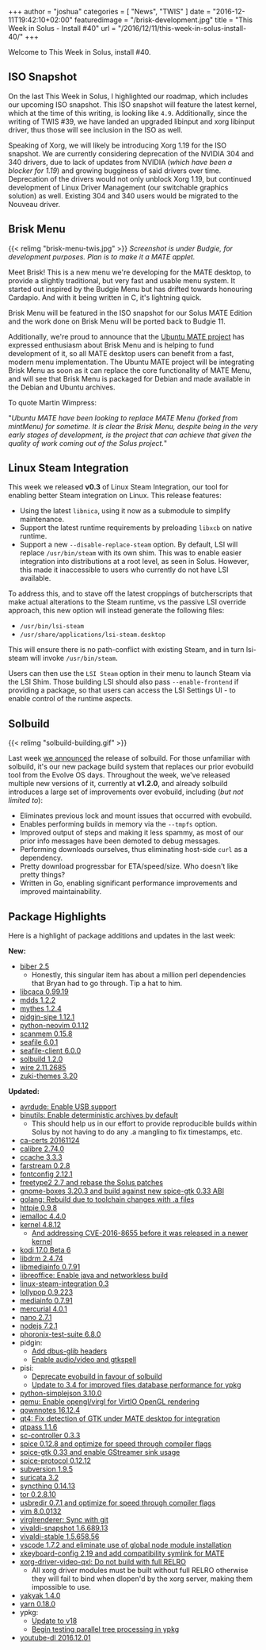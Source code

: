 +++
author = "joshua"
categories = [
"News",
"TWIS"
]
date =  "2016-12-11T19:42:10+02:00"
featuredimage = "/brisk-development.jpg"
title = "This Week in Solus - Install #40"
url = "/2016/12/11/this-week-in-solus-install-40/"
+++

Welcome to This Week in Solus, install #40.

## ISO Snapshot

On the last This Week in Solus, I highlighted our roadmap, which includes our upcoming ISO snapshot. This ISO snapshot will feature the latest kernel, which at the time of this writing, is looking like `4.9`. Additionally, since the writing of TWIS #39, 
we have landed an upgraded libinput and xorg libinput driver, thus those will see inclusion in the ISO as well.

Speaking of Xorg, we will likely be introducing Xorg 1.19 for the ISO snapshot. We are currently considering deprecation of the NVIDIA 304 and 340 drivers, due to lack of updates from NVIDIA (*which have been a blocker for 1.19*) and growing bugginess of 
said drivers over time. Deprecation of the drivers would not only unblock Xorg 1.19, but continued development of Linux Driver Management (our switchable graphics solution) as well. Existing 304 and 340 users would be migrated to the Nouveau driver.

## Brisk Menu

{{< relimg "brisk-menu-twis.jpg" >}}
*Screenshot is under Budgie, for development purposes. Plan is to make it a MATE applet.*

Meet Brisk! This is a new menu we're developing for the MATE desktop, to provide a slightly traditional, but very fast and usable menu system. It started out inspired by the Budgie Menu but has drifted towards honouring Cardapio. And with it being written in C, 
it's lightning quick.

Brisk Menu will be featured in the ISO snapshot for our Solus MATE Edition and the work done on Brisk Menu will be ported back to Budgie 11.

Additionally, we're proud to announce that the [Ubuntu MATE project](https://ubuntu-mate.org/) has expressed enthusiasm about Brisk Menu and is helping to fund development of it, so all MATE desktop users can benefit from a fast, 
modern menu implementation. The Ubuntu MATE project will be integrating Brisk Menu as soon as it can replace the core functionality of MATE Menu, and will see that Brisk Menu is packaged for Debian and made available in the Debian and Ubuntu archives.

To quote Martin Wimpress:

"*Ubuntu MATE have been looking to replace MATE Menu (forked from mintMenu) for sometime. It is clear the Brisk Menu, despite being in the very early stages of development, is the project that can achieve that given the quality of work coming 
out of the Solus project.*"

## Linux Steam Integration

This week we released **v0.3** of Linux Steam Integration, our tool for enabling better Steam integration on Linux. This release features:

- Using the latest `libnica`, using it now as a submodule to simplify maintenance.
- Support the latest runtime requirements by preloading `libxcb` on native runtime.
- Support a new `--disable-replace-steam` option. By default, LSI will replace `/usr/bin/steam` with its own shim. This was to enable easier integration into distributions at a root level, as seen in Solus. However, this made it inaccessible
to users who currently do not have LSI available.

To address this, and to stave off the latest croppings of butcherscripts that make actual alterations to the Steam runtime, vs the passive LSI override approach, this new option will instead generate the following files:

- `/usr/bin/lsi-steam`
- `/usr/share/applications/lsi-steam.desktop`

This will ensure there is no path-conflict with existing Steam, and in turn lsi-steam will invoke `/usr/bin/steam`.

Users can then use the `LSI Steam` option in their menu to launch Steam via the LSI Shim. Those building LSI should also pass `--enable-frontend` if providing a package, so that users can access the LSI Settings UI - to enable control of the runtime aspects.

## Solbuild

{{< relimg "solbuild-building.gif" >}}

Last week [we announced](https://plus.google.com/+Solus-Project/posts/8zKuytw1p1h) the release of solbuild. For those unfamiliar with solbuild, it's our new package build system that replaces our prior evobuild tool from the 
Evolve OS days. Throughout the week, we've released multiple new versions of it, currently at **v1.2.0**, and already solbuild introduces a large set of improvements over evobuild, including (*but not limited to*):

- Eliminates previous lock and mount issues that occurred with evobuild.
- Enables performing builds in memory via the `--tmpfs` option.
- Improved output of steps and making it less spammy, as most of our prior info messages have been demoted to debug messages.
- Performing downloads ourselves, thus eliminating host-side `curl` as a dependency.
- Pretty download progressbar for ETA/speed/size. Who doesn't like pretty things? 
- Written in Go, enabling significant performance improvements and improved maintainability.

## Package Highlights

Here is a highlight of package additions and updates in the last week:

**New:**

- [biber 2.5](https://git.solus-project.com/packages/biber/commit/?id=8a8917f9ea04bb62ac071a747e39e7367ea147fd)
  - Honestly, this singular item has about a million perl dependencies that Bryan had to go through. Tip a hat to him.
- [libcaca 0.99.19](https://git.solus-project.com/packages/libcaca/commit/?id=8cfec3a6ae3526593c3066419585c13a3392a915)
- [mdds 1.2.2](https://git.solus-project.com/packages/mdds/commit/?id=f4a782cad2a559a2f5d90c9d895716c28ea77454)
- [mythes 1.2.4](https://git.solus-project.com/packages/mythes/commit/?id=08e8ee3139bbc47db13860e765e4f0bdf144f2e7)
- [pidgin-sipe 1.12.1](https://git.solus-project.com/packages/pidgin-sipe/commit/?id=3baef01b1bef46d11a83ba25f73eee06ef3da841)
- [python-neovim 0.1.12](https://git.solus-project.com/packages/python-neovim/commit/?id=e480b06fe5389bcec3f1050308946681ac62d619)
- [scanmem 0.15.8](https://git.solus-project.com/packages/scanmem/commit/?id=d7e388a64bd01f03235a605d18ad27d1e4cc1d1d)
- [seafile 6.0.1](https://git.solus-project.com/packages/seafile/commit/?id=3433cf83d115e3489fa4358f190443c89fed9093)
- [seafile-client 6.0.0](https://git.solus-project.com/packages/seafile-client/commit/?id=5d4e7fdbaa2939c478cf7ecdc3550115981eecdf)
- [solbuild 1.2.0](https://git.solus-project.com/packages/solbuild/commit/?id=03ec3b3409f314e4a4fed1e10c0d84a69c6c2610)
- [wire 2.11.2685](https://git.solus-project.com/packages/wire/commit/?id=d6ef0379f374b58afdfdae11dd1106a0fdf6ba8c)
- [zuki-themes 3.20](https://git.solus-project.com/packages/zuki-themes/commit/?id=f72c462e2109fa024424b25c15c320a656a66427)

**Updated:**

- [avrdude: Enable USB support](https://git.solus-project.com/packages/avrdude/commit/?id=233f3692411341ddf0b015a3202a3fc3f740e646)
- [binutils: Enable deterministic archives by default](https://git.solus-project.com/packages/binutils/commit/?id=ee75f143e77ab4d8cd13ea9fe3698dbe1c3f8578)
  - This should help us in our effort to provide reproducible builds within Solus by not having to do any .a mangling to fix timestamps, etc.
- [ca-certs 20161124](https://git.solus-project.com/packages/ca-certs/commit/?id=ffeab9c97c3bee1e33b4972906de73c268acc01f)
- [calibre 2.74.0](https://git.solus-project.com/packages/calibre/commit/?id=19a028902ed596b4d57554f4334364b798af879f)
- [ccache 3.3.3](https://git.solus-project.com/packages/ccache/commit/?id=e795d7aff85f6a9729e3b03f5eba7bb0701b9ba7)
- [farstream 0.2.8](https://git.solus-project.com/packages/farstream/commit/?id=f1ef5c62edc59003b9f9ea846d403ed1784c8c6f)
- [fontconfig 2.12.1](https://git.solus-project.com/packages/fontconfig/commit/?id=f8b4c6f5fe1f48c2ec397707f65cfc37c606225c)
- [freetype2 2.7 and rebase the Solus patches](https://git.solus-project.com/packages/freetype2/commit/?id=9c50f1963236e1ede07afea4e384a8546ffcb26b)
- [gnome-boxes 3.20.3 and build against new spice-gtk 0.33 ABI](https://git.solus-project.com/packages/gnome-boxes/commit/?id=ac014477a54ebe0aa2501c368698e6ddf5d3e8c0)
- [golang: Rebuild due to toolchain changes with .a files](https://git.solus-project.com/packages/golang/commit/?id=2b8510626fe3be0bb2cd77178235abde1087c948)
- [httpie 0.9.8](https://git.solus-project.com/packages/httpie/commit/?id=df504b4622b21e3b553e65d39ce57075c5c4da08)
- [jemalloc 4.4.0](https://git.solus-project.com/packages/jemalloc/commit/?id=feea644238241acb199f86d3128dc67005a47261)
- [kernel 4.8.12](https://git.solus-project.com/packages/kernel/commit/?id=428267d3f72b1e7342cad37c72e17988689f8843)
  - [And addressing CVE-2016-8655 before it was released in a newer kernel](https://git.solus-project.com/packages/kernel/commit/?id=65080112af6e4b75172f846524e26377405e5932)
- [kodi 17.0 Beta 6](https://git.solus-project.com/packages/kodi/commit/?id=27cb691c708546b0cd32e418ce869f6320e85e9f)
- [libdrm 2.4.74](https://git.solus-project.com/packages/libdrm/commit/?id=1ad592cf5ab154534ac9b7f101545fecd027f48a)
- [libmediainfo 0.7.91](https://git.solus-project.com/packages/libmediainfo/commit/?id=1dac766b94c65847650e531225f2e37585d6d230)
- [libreoffice: Enable java and networkless build](https://git.solus-project.com/packages/libreoffice/commit/?id=ded5fa7014bc6347632152b7f0a8a16b654749e3)
- [linux-steam-integration 0.3](https://git.solus-project.com/packages/linux-steam-integration/commit/?id=bf7029ff609f22cab5a1a5b0182adf38c88a3e11)
- [lollypop 0.9.223](https://git.solus-project.com/packages/lollypop/commit/?id=1959f238b61a61c83ae9bba8070b86e78f952761)
- [mediainfo 0.7.91](https://git.solus-project.com/packages/mediainfo/commit/?id=231c6a406b26ec65a3ce2b13ed3554dec294439d)
- [mercurial 4.0.1](https://git.solus-project.com/packages/mercurial/commit/?id=d84672e72b78b1574e1c46f2975f3cb8a224e3a0)
- [nano 2.7.1](https://git.solus-project.com/packages/nano/commit/?id=9892632bd7f931e3b673cec5fa322eb03b4e0745)
- [nodejs 7.2.1](https://git.solus-project.com/packages/nodejs/commit/?id=0f0adddac2d8a22cf072303559ac67fe83491761)
- [phoronix-test-suite 6.8.0](https://git.solus-project.com/packages/phoronix-test-suite/commit/?id=18fe12bef89b3b477b085651c6c175e82d2c46be)
- pidgin:
  - [Add dbus-glib headers](https://git.solus-project.com/packages/pidgin/commit/?id=052359319e9cd962a10d126e4dec241a455873ab)
  - [Enable audio/video and gtkspell](https://git.solus-project.com/packages/pidgin/commit/?id=0aab28e8f4ccd6239d6ff95b5d5c44ccd7095223)
- pisi:
  - [Deprecate evobuild in favour of solbuild](https://git.solus-project.com/packages/pisi/commit/?id=48d30f0a3a877a5ae150e0a7f77e0f070ebe9d8a)
  - [Update to 3.4 for improved files database performance for ypkg](https://git.solus-project.com/packages/pisi/commit/?id=b1e52a01754518897f48f8e111ab7ccabe979a05)
- [python-simplejson 3.10.0](https://git.solus-project.com/packages/python-simplejson/commit/?id=25a0e27674830a0d58d4cc9fb85ef54bb54aea5c)
- [qemu: Enable opengl/virgl for VirtIO OpenGL rendering](https://git.solus-project.com/packages/qemu/commit/?id=1c7d4c0d224bdd92da3888cef3836b6ae89b2a48)
- [qownnotes 16.12.4](https://git.solus-project.com/packages/qownnotes/commit/?id=dcada6ca1d6e44c91f32f754a3406b978584c1e3)
- [qt4: Fix detection of GTK under MATE desktop for integration](https://git.solus-project.com/packages/qt4/commit/?id=b3760706004711c20025868d459357c2f5690aaf)
- [qtpass 1.1.6](https://git.solus-project.com/packages/qtpass/commit/?id=9a09867e382e8d83ccdfc898611057c513a037a5)
- [sc-controller 0.3.3](https://git.solus-project.com/packages/sc-controller/commit/?id=5e4a365a6e9989813e21d5636cbaf9abbd1301e5)
- [spice 0.12.8 and optimize for speed through compiler flags](https://git.solus-project.com/packages/spice/commit/?id=a84f2b23891909a4bc1fd330faf95fee60eee0b8)
- [spice-gtk 0.33 and enable GStreamer sink usage](https://git.solus-project.com/packages/spice-gtk/commit/?id=20a20f6c8909f9423e82e7b393bd63a3ad6d8b0e)
- [spice-protocol 0.12.12](https://git.solus-project.com/packages/spice-protocol/commit/?id=60bc44b516c4172f32859a364fb9444339614c85)
- [subversion 1.9.5](https://git.solus-project.com/packages/subversion/commit/?id=dd959df525b7ab2a5bfa7d83f76ca098cfeb20c3)
- [suricata 3.2](https://git.solus-project.com/packages/suricata/commit/?id=7d5d85f850f916ea770a860cd1067c394aff8cce)
- [syncthing 0.14.13](https://git.solus-project.com/packages/syncthing/commit/?id=d394226235c58c50adfbb336393cad977f0ccbb2)
- [tor 0.2.8.10](https://git.solus-project.com/packages/tor/commit/?id=d8998437611432cc747b5900b77c7d229762b523)
- [usbredir 0.7.1 and optimize for speed through compiler flags](https://git.solus-project.com/packages/usbredir/commit/?id=5a31c51a06058edb74674f4d1fbe575ad3f5ab7f)
- [vim 8.0.0132](https://git.solus-project.com/packages/vim/commit/?id=9cfd30302483e43460cfab87037efce7c7a6c06d)
- [virglrenderer: Sync with git](https://git.solus-project.com/packages/virglrenderer/commit/?id=18f21efcc8578a44bc51626c870612f261f3fc2b)
- [vivaldi-snapshot 1.6.689.13](https://git.solus-project.com/packages/vivaldi-snapshot/commit/?id=b19f3f252c6b2d7400b7a72b06d9a2cd3ab84c97)
- [vivaldi-stable 1.5.658.56](https://git.solus-project.com/packages/vivaldi-stable/commit/?id=4bfd18537aa59eeb114804ddadc7b475a50fa6de)
- [vscode 1.7.2 and eliminate use of global node module installation](https://git.solus-project.com/packages/vscode/commit/?id=96212173d37352146bb75c3d4528e7a77729dfad)
- [xkeyboard-config 2.19 and add compatibility symlink for MATE](https://git.solus-project.com/packages/xkeyboard-config/commit/?id=5ae9ea62ff8be7f95f3e7813ce6043e766e9f8bd)
- [xorg-driver-video-qxl: Do not build with full RELRO](https://git.solus-project.com/packages/xorg-driver-video-qxl/commit/?id=abb781d4a81e88181bbc79ed41fa891c9e5c5270)
  - All xorg driver modules must be built without full RELRO otherwise they will fail to bind when dlopen'd by the xorg server, making them impossible to use.
- [yakyak 1.4.0](https://git.solus-project.com/packages/yakyak/commit/?id=bf04354781b436039dd538cfbfcc1f22ee385894)
- [yarn 0.18.0](https://git.solus-project.com/packages/yarn/commit/?id=6f80ee65f825af54f70b82814891eefd0a2f16d5)
- ypkg:
  - [Update to v18](https://git.solus-project.com/packages/ypkg/commit/?id=b6b97a60c2d102e89db920028307c81fb6cb4c59)
  - [Begin testing parallel tree processing in ypkg](https://git.solus-project.com/packages/ypkg/commit/?id=1d87df2fc3c84bdc30b22a8bae0069a8c3b9149c)
- [youtube-dl 2016.12.01](https://git.solus-project.com/packages/youtube-dl/commit/?id=f860f6a029585a618f609f92c476875ac08e819b)